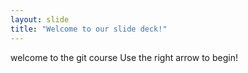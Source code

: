 ```yaml
---
layout: slide
title: "Welcome to our slide deck!"
---
```

welcome to the git course
Use the right arrow to begin!

